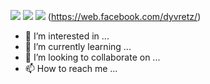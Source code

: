 ![](https://komarev.com/ghpvc/?username=mrjumady&color=green) ![](https://img.shields.io/badge/Instagram-E4405F?style=for-the-badge&logo=instagram&logoColor=white) ![](https://img.shields.io/badge/Facebook-1877F2?style=for-the-badge&logo=facebook&logoColor=white) (https://web.facebook.com/dyvretz/)
- 👀 I’m interested in ...
- 🌱 I’m currently learning ...
- 💞️ I’m looking to collaborate on ...
- 📫 How to reach me ...

<!---
mrjumady/mrjumady is a ✨ special ✨ repository because its `README.md` (this file) appears on your GitHub profile.
You can click the Preview link to take a look at your changes.
--->
